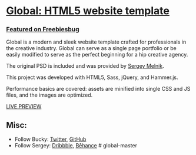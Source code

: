# [Global: HTML5 website template](http://buckymaler.com/global)

### [Featured on Freebiesbug](http://freebiesbug.com/psd-freebies/global-futuristic-one-page-portfolio-psd-html/)

Global is a modern and sleek website template crafted for professionals in the creative industry. Global can serve as a single page portfolio or be easily modified to serve as the perfect beginning for a hip creative agency.

The original PSD is included and was provided by [Sergey Melnik](https://www.behance.net/SergeyMelnik).

This project was developed with HTML5, Sass, jQuery, and Hammer.js.

Performance basics are covered: assets are minified into single CSS and JS files, and the images are optimized.

[LIVE PREVIEW](http://buckymaler.com/global)

## Misc:

* Follow Bucky: [Twitter](https://twitter.com/BuckyMaler), [GitHub](https://github.com/BuckyMaler)
* Follow Sergey: [Dribbble](https://dribbble.com/sergeymelnik), [Bēhance](https://www.behance.net/SergeyMelnik)
#   g l o b a l - m a s t e r  
 